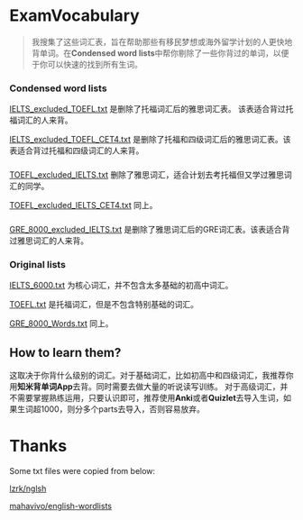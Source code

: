 # ExamVocabulary

> 我搜集了这些词汇表，旨在帮助那些有移民梦想或海外留学计划的人更快地背单词。在**Condensed word lists**中帮你剔除了一些你背过的单词，以便于你可以快速的找到所有生词。


### Condensed word lists

[IELTS_excluded_TOEFL.txt](IELTS_excluded_TOEFL_CET4.txt) 是删除了托福词汇后的雅思词汇表。 该表适合背过托福词汇的人来背。

[IELTS_excluded_TOEFL_CET4.txt](IELTS_excluded_TOEFL_CET4.txt) 是删除了托福和四级词汇后的雅思词汇表。该表适合背过托福和四级词汇的人来背。

###

[TOEFL_excluded_IELTS.txt](TOEFL_excluded_IELTS.txt) 删除了雅思词汇，适合计划去考托福但又学过雅思词汇的同学。

[TOEFL_excluded_IELTS_CET4.txt](TOEFL_excluded_IELTS_CET4.txt) 同上。

###

[GRE_8000_excluded_IELTS.txt](GRE_8000_excluded_IELTS.txt) 是删除了雅思词汇后的GRE词汇表。该表适合背过雅思词汇的人来背。

### Original lists

[IELTS_6000.txt](IELTS_6000.txt) 为核心词汇，并不包含太多基础的初高中词汇。

[TOEFL.txt](TOEFL.txt) 是托福词汇，但是不包含特别基础的词汇。

[GRE_8000_Words.txt](GRE_8000_Words.txt) 同上。


## How to learn them?

这取决于你背什么级别的词汇。对于基础词汇，比如初高中和四级词汇，我推荐你用**知米背单词App**去背。同时需要去做大量的听说读写训练。
对于高级词汇，并不需要掌握熟练运用，只要认识即可，推荐使用**Anki**或者**Quizlet**去导入生词，如果生词超1000，则分多个parts去导入，否则容易放弃。


# Thanks

Some txt files were copied from below:

[lzrk/nglsh](https://github.com/lzrk/nglsh/blob/master/IELTS-4000.txt)

[mahavivo/english-wordlists](https://github.com/mahavivo/english-wordlists/blob/master/TOEFL.txt)
